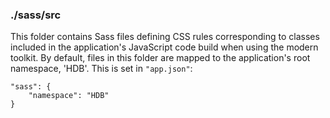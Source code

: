 ### ./sass/src

This folder contains Sass files defining CSS rules corresponding to classes
included in the application's JavaScript code build when using the modern toolkit.
By default, files in this folder are mapped to the application's root namespace, 'HDB'.
This is set in `"app.json"`:

    "sass": {
        "namespace": "HDB"
    }